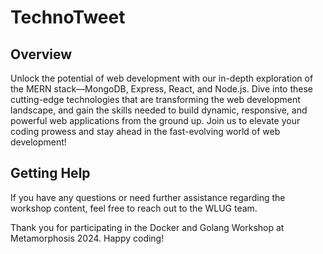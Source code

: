 # TechnoTweet 

## Overview
Unlock the potential of web development with our in-depth exploration of the MERN stack—MongoDB, Express, React, and Node.js. Dive into these cutting-edge technologies that are transforming the web development landscape, and gain the skills needed to build dynamic, responsive, and powerful web applications from the ground up. Join us to elevate your coding prowess and stay ahead in the fast-evolving world of web development!

## Getting Help

If you have any questions or need further assistance regarding the workshop content, feel free to reach out to the WLUG team.


Thank you for participating in the Docker and Golang Workshop at Metamorphosis 2024. Happy coding!

